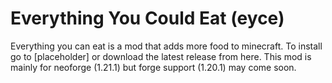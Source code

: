 # Everything You Could Eat (eyce)
Everything you can eat is a mod that adds more food to minecraft.
To install go to [placeholder] or download the latest release from here. 
This mod is mainly for neoforge (1.21.1) but forge support (1.20.1) may come soon.
